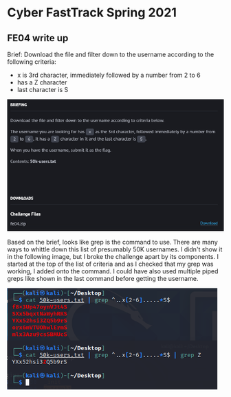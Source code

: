 # Cyber FastTrack Spring 2021
## FE04 write up

Brief: Download the file and filter down to the username according to the following criteria:
* x is 3rd character, immediately followed by a number from 2 to 6
* has a Z character
* last character is S

![](https://github.com/eching11/ctfs/blob/main/images/FE04%20brief.PNG)

Based on the brief, looks like grep is the command to use. There are many ways to whittle down this list of presumably 50K usernames.
I didn't show it in the following image, but I broke the challenge apart by its components. I started at the top of the list of criteria and as I checked that my grep was working, I added onto the command. I could have also used multiple piped greps like shown in the last command before getting the username.

![](https://github.com/eching11/ctfs/blob/main/images/FE04%20flag.PNG)
